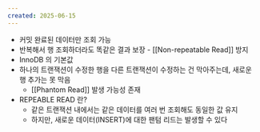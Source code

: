 ```yaml
---
created: 2025-06-15
---
```

- 커밋 완료된 데이터만 조회 가능
- 반복해서 행 조회하더라도 똑같은 결과 보장
		- [[Non-repeatable Read]] 방지
- InnoDB 의 기본값
- 하나의 트랜잭션이 수정한 행을 다른 트랜잭션이 수정하는 건 막아주는데, 새로운 행 추가는 못 막음
	- [[Phantom Read]] 발생 가능성 존재
- REPEABLE READ 란?
	- 같은 트랜잭션 내에서는 같은 데이터를 여러 번 조회해도 동일한 값 유지
	- 하지만, 새로운 데이터(INSERT)에 대한 팬텀 리드는 발생할 수 있다